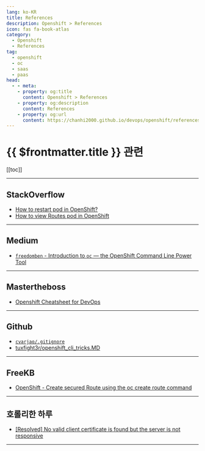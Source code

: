 ```yaml
---
lang: ko-KR
title: References
description: Openshift > References
icon: fas fa-book-atlas
category:
  - Openshift
  - References
tag: 
  - openshift
  - oc
  - saas
  - paas
head:
  - - meta:
    - property: og:title
      content: Openshift > References
    - property: og:description
      content: References
    - property: og:url
      content: https://chanhi2000.github.io/devops/openshift/references.html
---
```


# {{ $frontmatter.title }} 관련

[[toc]]

---

## <FontIcon icon="fa-brands fa-stack-overflow"/>StackOverflow

- [How to restart pod in OpenShift?](https://stackoverflow.com/questions/49562433/how-to-restart-pod-in-openshift)
- [How to view Routes pod in OpenShift](https://stackoverflow.com/questions/65586949/how-to-view-routes-pod-in-openshift)

<!-- END: stackoverflow.com -->

---

## <FontIcon icon="fa-brands fa-medium"/>Medium

- [`freedomben` - Introduction to `oc` — the OpenShift Command Line Power Tool](https://freedomben.medium.com/introduction-to-oc-the-openshift-command-line-power-tool-cdcd399b4048)

---

## Mastertheboss

- [Openshift Cheatsheet for DevOps](http://www.mastertheboss.com/soa-cloud/openshift/openshift-cheatsheet)

---

## <FontIcon icon="iconfont icon-github"/>Github

- [<FontIcon icon="iconfont icon-github"/>`cvarjao/.gitignore`](https://gist.github.com/cvarjao/a841b050b5cabe697619c937375727b2#find-routes-that-have-not-been-admitted)
- [tuxfight3r/openshift_cli_tricks.MD](https://gist.github.com/tuxfight3r/79bddbf4af9b6d13d590670c40fec3e0)

---

## FreeKB

- [OpenShift - Create secured Route using the oc create route command](https://www.freekb.net/Article?id=3971)

---

## 호롤리한 하루

- [\[Resolved\] No valid client certificate is found but the server is not responsive](https://gruuuuu.github.io/error/ocp-cert-issue/)

<!-- END: gruuuuu.github.io -->

---

<TagLinks/>
